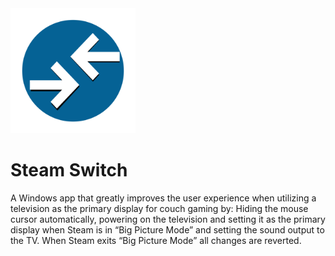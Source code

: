 <img src="https://github.com/TroyWarez/SteamSwitch/blob/master/SteamSwitchIcon.svg" width=200 height=200/>
<h1>Steam Switch</h1>

A Windows app that greatly improves the user experience when utilizing a television as the primary display for couch gaming by:  Hiding the mouse cursor automatically, powering on the television and setting it as the primary display when Steam is in “Big Picture Mode” and setting the sound output to the TV. When Steam exits “Big Picture Mode” all changes are reverted.

